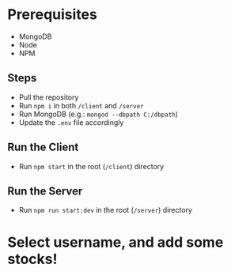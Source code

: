 # Prerequisites

- MongoDB
- Node
- NPM

## Steps

- Pull the repository
- Run `npm i` in both `/client` and `/server`
- Run MongoDB (e.g.: `mongod --dbpath C:/dbpath`)
- Update the `.env` file accordingly

## Run the Client

- Run `npm start` in the root (`/client`) directory

## Run the Server

- Run `npm run start:dev` in the root (`/server`) directory

# Select username, and add some stocks!